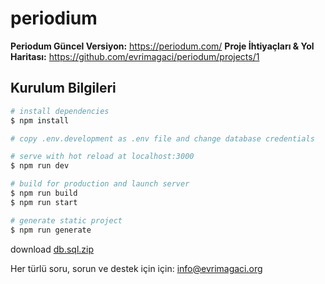 # periodium

**Periodum Güncel Versiyon:** https://periodum.com/
**Proje İhtiyaçları & Yol Haritası:** https://github.com/evrimagaci/periodum/projects/1

## Kurulum Bilgileri

```bash
# install dependencies
$ npm install

# copy .env.development as .env file and change database credentials

# serve with hot reload at localhost:3000
$ npm run dev

# build for production and launch server
$ npm run build
$ npm run start

# generate static project
$ npm run generate
```

download [db.sql.zip](https://evrimagaci.org/public/periodum/db.sql.zip)

Her türlü soru, sorun ve destek için için: info@evrimagaci.org
